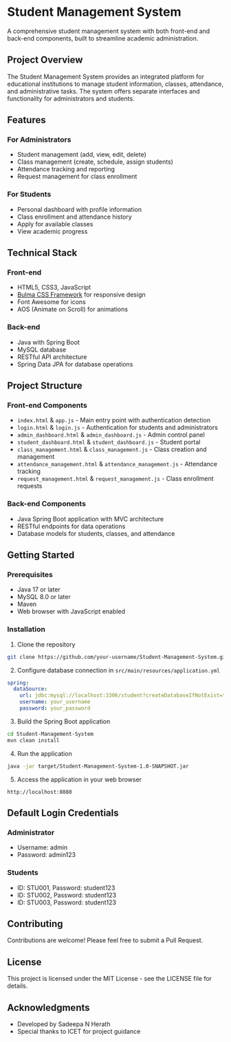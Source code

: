 # Student Management System

A comprehensive student management system with both front-end and back-end components, built to streamline academic administration.

## Project Overview

The Student Management System provides an integrated platform for educational institutions to manage student information, classes, attendance, and administrative tasks. The system offers separate interfaces and functionality for administrators and students.

## Features

### For Administrators
- Student management (add, view, edit, delete)
- Class management (create, schedule, assign students)
- Attendance tracking and reporting
- Request management for class enrollment

### For Students
- Personal dashboard with profile information
- Class enrollment and attendance history
- Apply for available classes
- View academic progress

## Technical Stack

### Front-end
- HTML5, CSS3, JavaScript
- [Bulma CSS Framework](https://bulma.io/) for responsive design
- Font Awesome for icons
- AOS (Animate on Scroll) for animations

### Back-end
- Java with Spring Boot
- MySQL database
- RESTful API architecture
- Spring Data JPA for database operations

## Project Structure

### Front-end Components
- `index.html` & `app.js` - Main entry point with authentication detection
- `login.html` & `login.js` - Authentication for students and administrators
- `admin_dashboard.html` & `admin_dashboard.js` - Admin control panel
- `student_dashboard.html` & `student_dashboard.js` - Student portal
- `class_management.html` & `class_management.js` - Class creation and management
- `attendance_management.html` & `attendance_management.js` - Attendance tracking
- `request_management.html` & `request_management.js` - Class enrollment requests

### Back-end Components
- Java Spring Boot application with MVC architecture
- RESTful endpoints for data operations
- Database models for students, classes, and attendance

## Getting Started

### Prerequisites
- Java 17 or later
- MySQL 8.0 or later
- Maven
- Web browser with JavaScript enabled

### Installation

1. Clone the repository
```bash
git clone https://github.com/your-username/Student-Management-System.git
```

2. Configure database connection in `src/main/resources/application.yml`
```yaml
spring:
  dataSource:
    url: jdbc:mysql://localhost:3306/student?createDatabaseIfNotExist=true
    username: your_username
    password: your_password
```

3. Build the Spring Boot application
```bash
cd Student-Management-System
mvn clean install
```

4. Run the application
```bash
java -jar target/Student-Management-System-1.0-SNAPSHOT.jar
```

5. Access the application in your web browser
```
http://localhost:8080
```

## Default Login Credentials

### Administrator
- Username: admin
- Password: admin123

### Students
- ID: STU001, Password: student123
- ID: STU002, Password: student123
- ID: STU003, Password: student123

## Contributing

Contributions are welcome! Please feel free to submit a Pull Request.

## License

This project is licensed under the MIT License - see the LICENSE file for details.

## Acknowledgments

- Developed by Sadeepa N Herath
- Special thanks to ICET for project guidance
